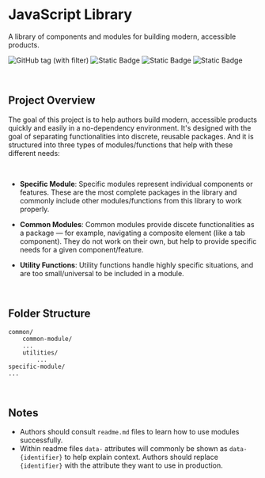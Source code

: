# JavaScript Library
A library of components and modules for building modern, accessible products.

![GitHub tag (with filter)](https://img.shields.io/github/v/tag/njeleniauskas/jslib?color=27B17E)
![Static Badge](https://img.shields.io/badge/Language-JavaScript-%232C67BF)
![Static Badge](https://img.shields.io/badge/Format-Modules-%232C67BF)
![Static Badge](https://img.shields.io/badge/License-MIT-%232C67BF)


<br>


## Project Overview
The goal of this project is to help authors build modern, accessible products quickly and easily in a no-dependency environment. It's designed with the goal of separating functionalities into discrete, reusable packages. And it is structured into three types of modules/functions that help with these different needs:

<br>

- **Specific Module**:
Specific modules represent individual components or features. These are the most complete packages in the library and commonly include other modules/functions from this library to work properly.

- **Common Modules**:
Common modules provide discete functionalities as a package — for example, navigating a composite element (like a tab component). They do not work on their own, but help to provide specific needs for a given component/feature.

- **Utility Functions**:
Utility functions handle highly specific situations, and are too small/universal to be included in a module.

<br>

## Folder Structure
```
common/
	common-module/
	...
	utilities/
		...
specific-module/
...
```

<br>

## Notes
- Authors should consult `readme.md` files to learn how to use modules successfully.
- Within readme files `data-` attributes will commonly be shown as `data-{identifier}` to help explain context. Authors should replace `{identifier}` with the attribute they want to use in production.